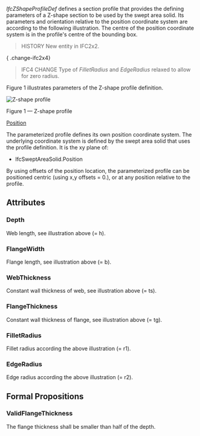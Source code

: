 _IfcZShapeProfileDef_ defines a section profile that provides the defining parameters of a Z-shape section to be used by the swept area solid. Its parameters and orientation relative to the position coordinate system are according to the following illustration. The centre of the position coordinate system is in the profile's centre of the bounding box.

<!-- end of short definition -->


> HISTORY New entity in IFC2x2.

{ .change-ifc2x4}
> IFC4 CHANGE Type of _FilletRadius_ and _EdgeRadius_ relaxed to allow for zero radius.

Figure 1 illustrates parameters of the Z-shape profile definition.

![Z-shape profile](../../../../figures/ifczshapeprofiledef.gif)

Figure 1 — Z-shape profile

<u>Position</u>

The parameterized profile defines its own position coordinate system.
The underlying coordinate system is defined by the swept area solid
that uses the profile definition. It is the xy plane of:

 * IfcSweptAreaSolid.Position

By using offsets of the position location, the parameterized profile
can be positioned centric (using x,y offsets = 0.), or at any position
relative to the profile.


## Attributes

### Depth
Web length, see illustration above (= h).

### FlangeWidth
Flange length, see illustration above (= b).

### WebThickness
Constant wall thickness of web, see illustration above (= ts).

### FlangeThickness
Constant wall thickness of flange, see illustration above (= tg).

### FilletRadius
Fillet radius according the above illustration (= r1).

### EdgeRadius
Edge radius according the above illustration (= r2).

## Formal Propositions

### ValidFlangeThickness
The flange thickness shall be smaller than half of the depth.
